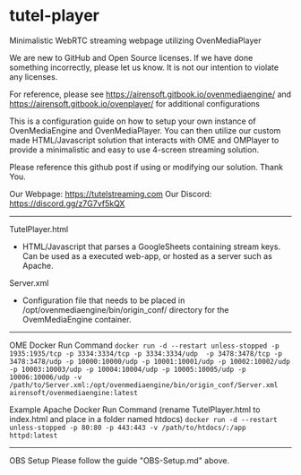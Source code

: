 # tutel-player
Minimalistic WebRTC streaming webpage utilizing OvenMediaPlayer

We are new to GitHub and Open Source licenses. If we have done something incorrectly, please let us know. It is not our intention to violate any licenses.

For reference, please see https://airensoft.gitbook.io/ovenmediaengine/ and https://airensoft.gitbook.io/ovenplayer/ for additional configurations

This is a configuration guide on how to setup your own instance of OvenMediaEngine and OvenMediaPlayer.  You can then utilize our custom made HTML/Javascript solution that interacts with OME and OMPlayer to provide a minimalistic and easy to use 4-screen streaming solution.

Please reference this github post if using or modifying our solution.  Thank You.

Our Webpage: https://tutelstreaming.com
Our Discord: https://discord.gg/z7G7vf5kQX

--------------------

TutelPlayer.html
* HTML/Javascript that parses a GoogleSheets containing stream keys. Can be used as a executed web-app, or hosted as a server such as Apache.

Server.xml
* Configuration file that needs to be placed in /opt/ovenmediaengine/bin/origin_conf/ directory for the OvemMediaEngine container.

--------------------

OME Docker Run Command
`docker run -d --restart unless-stopped -p 1935:1935/tcp -p 3334:3334/tcp -p 3334:3334/udp  -p 3478:3478/tcp -p 3478:3478/udp -p 10000:10000/udp -p 10001:10001/udp -p 10002:10002/udp -p 10003:10003/udp -p 10004:10004/udp -p 10005:10005/udp -p 10006:10006/udp -v /path/to/Server.xml:/opt/ovenmediaengine/bin/origin_conf/Server.xml airensoft/ovenmediaengine:latest`

Example Apache Docker Run Command (rename TutelPlayer.html to index.html and place in a folder named htdocs)
`docker run -d --restart unless-stopped -p 80:80 -p 443:443 -v /path/to/htdocs/:/app httpd:latest`

--------------------

OBS Setup
Please follow the guide "OBS-Setup.md" above.
